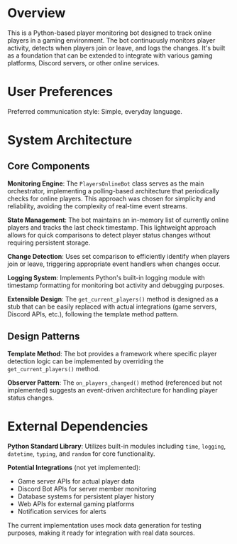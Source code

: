 # Overview

This is a Python-based player monitoring bot designed to track online players in a gaming environment. The bot continuously monitors player activity, detects when players join or leave, and logs the changes. It's built as a foundation that can be extended to integrate with various gaming platforms, Discord servers, or other online services.

# User Preferences

Preferred communication style: Simple, everyday language.

# System Architecture

## Core Components

**Monitoring Engine**: The `PlayersOnlineBot` class serves as the main orchestrator, implementing a polling-based architecture that periodically checks for online players. This approach was chosen for simplicity and reliability, avoiding the complexity of real-time event streams.

**State Management**: The bot maintains an in-memory list of currently online players and tracks the last check timestamp. This lightweight approach allows for quick comparisons to detect player status changes without requiring persistent storage.

**Change Detection**: Uses set comparison to efficiently identify when players join or leave, triggering appropriate event handlers when changes occur.

**Logging System**: Implements Python's built-in logging module with timestamp formatting for monitoring bot activity and debugging purposes.

**Extensible Design**: The `get_current_players()` method is designed as a stub that can be easily replaced with actual integrations (game servers, Discord APIs, etc.), following the template method pattern.

## Design Patterns

**Template Method**: The bot provides a framework where specific player detection logic can be implemented by overriding the `get_current_players()` method.

**Observer Pattern**: The `on_players_changed()` method (referenced but not implemented) suggests an event-driven architecture for handling player status changes.

# External Dependencies

**Python Standard Library**: Utilizes built-in modules including `time`, `logging`, `datetime`, `typing`, and `random` for core functionality.

**Potential Integrations** (not yet implemented):
- Game server APIs for actual player data
- Discord Bot APIs for server member monitoring  
- Database systems for persistent player history
- Web APIs for external gaming platforms
- Notification services for alerts

The current implementation uses mock data generation for testing purposes, making it ready for integration with real data sources.